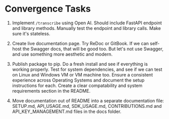 # Convergence Tasks

1. Implement `/transcribe` using Open AI. Should include FastAPI endpoint and library methods. Manually test the endpoint and library calls. Make sure it's stateless.

2. Create live documentation page. Try ReDoc or GitBook. If we can self-host the Swagger docs, that will be good too. But let's not use Swagger, and use something more aesthetic and modern.

3. Publish package to pip. Do a fresh install and see if everything is working properly. Test for system dependencies, and see if we can test on Linux and Windows VM or VM machine too. Ensure a consistent experience across Operating Systems and document the setup instructions for each. Create a clear compatability and system requirements section in the README.

4. Move documentation out of README into a separate documentation file: SETUP.md, API_USAGE.md, SDK_USAGE.md, CONTRIBUTIONS.md and API_KEY_MANAGEMENT.md files in the docs folder.
